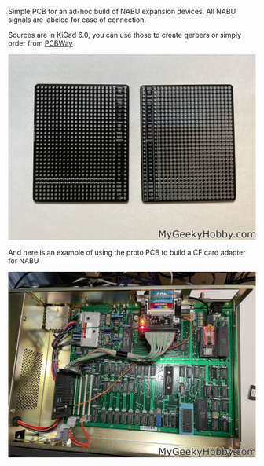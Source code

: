 Simple PCB for an ad-hoc build of NABU expansion devices. All NABU signals are labeled for ease of connection.

Sources are in KiCad 6.0, you can use those to create gerbers or simply order from [PCBWay](https://www.pcbway.com/project/shareproject/NABU_PC_Prototyping_PCB_ee055662.html)

![ProtoPCB](https://github.com/Kris-Sekula/NABU/blob/main/ProtoPCB/Pictures/ProtoPCB.jpg)

And here is an example of using the proto PCB to build a CF card adapter for NABU

![CF_Adapter](https://github.com/Kris-Sekula/NABU/blob/main/ProtoPCB/Pictures/CF_adapter_usingProto.jpg)
